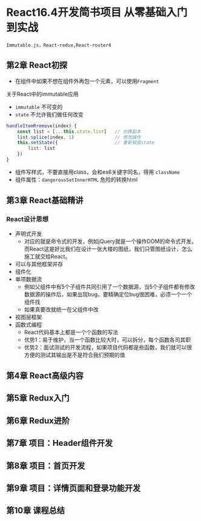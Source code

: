 # React16.4开发简书项目 从零基础入门到实战

    Immutable.js，React-redux,React-router4

## 第2章 React初探

* 在组件中如果不想在组件外再包一个元素，可以使用`Fragment`

关于React中的immutable应用

* `immutable` 不可变的
* `state` 不允许我们做任何改变

```js
handleItemRremove(index) {
    const list = [...this.state.list]   // 创建副本
    list.splice(index, 1)               // 修改操作
    this.setState({                     // 重新赋值state
        list: list
    })
}
```

* 组件写样式，不要直接用class，会和es6关键字同名，得用 `className`
* 组件属性：`dangerousSetInnerHTML` 危险的转换html

## 第3章 React基础精讲

### React设计思想

* 声明式开发
  * 对应的就是命令式的开发，例如jQuery就是一个操作DOM的命令式开发。而React这是好比我们在设计一张大楼的图纸，我们只管图纸设计，怎么施工就交给React。
* 可以与其他框架并存
* 组件化
* 单项数据流
  * 例如父组件中有5个子组件共同引用了一个数据源，当5个子组件都有修改数据源的操作后，如果出现bug，要精确定位bug很困难，必须一个一个组件找
  * 如果真要改就统一在父组件中改
* 视图层框架
* 函数式编程
  * React代码基本上都是一个个函数的写法
  * 优势1：易于维护，当一个函数比较大时，可以拆分，每个函数各司其职
  * 优势2：面试测试的开发流程，如果项目代码都是些函数，我们就可以很方便的测试其输出是不是符合我们预期的值

## 第4章 React高级内容

## 第5章 Redux入门

## 第6章 Redux进阶

## 第7章 项目：Header组件开发

## 第8章 项目：首页开发

## 第9章 项目：详情页面和登录功能开发

## 第10章 课程总结